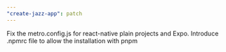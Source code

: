 ```yaml
---
"create-jazz-app": patch
---
```


Fix the metro.config.js for react-native plain projects and Expo. Introduce .npmrc file to allow the installation with pnpm
